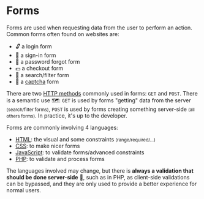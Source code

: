 # Forms

<div class="row row-cols-md-2"><div>

Forms are used when requesting data from the user to perform an action. Common forms often found on websites are: 

* 🔓 a login form
* 🧑 a sign-in form
* 🔑 a password forgot form
* 💵 a checkout form
* 🔎 a search/filter form
* 🤖 a [captcha](captcha.md) form

There are two [HTTP methods](/operating-systems/networking/protocols/http.md#method) commonly used in forms: `GET` and `POST`. There is a semantic use 🗺️: `GET` is used by forms "getting" data from the server <small>(search/filter forms)</small>, `POST` is used by forms creating something server-side <small>(all others forms)</small>. In practice, it's up to the developer.
</div><div>

Forms are commonly involving 4 languages:

* [HTML](/programming-languages/web/html/index.md#forms): the visual and some constraints <small>(range/required/...)</small>
* [CSS](/programming-languages/web/css/_general/index.md): to make nicer forms
* [JavaScript](/programming-languages/web/javascript/_general/dom.md#-validating-forms-): to validate forms/advanced constraints
* [PHP](/programming-languages/web/php/_general/index.md#handle-a-form): to validate and process forms

The languages involved may change, but there is **always a validation that should be done server-side** 📌, such as in PHP, as client-side validations can be bypassed, and they are only used to provide a better experience for normal users.
</div></div>
